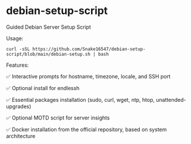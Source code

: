 # debian-setup-script
Guided Debian Server Setup Script

Usage:
    
    curl -sSL https://github.com/Snake16547/debian-setup-script/blob/main/debian-setup.sh | bash
    
Features:

✅ Interactive prompts for hostname, timezone, locale, and SSH port

✅ Optional install for endlessh

✅ Essential packages installation (sudo, curl, wget, ntp, htop, unattended-upgrades)

✅ Optional MOTD script for server insights

✅ Docker installation from the official repository, based on system architecture
